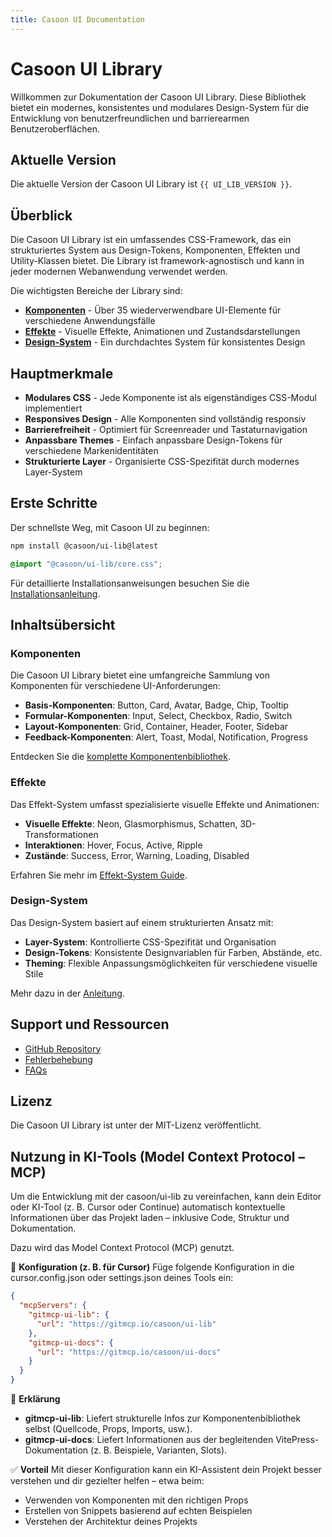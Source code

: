 ```yaml
---
title: Casoon UI Documentation
---
```


<script setup>
import { UI_LIB_VERSION } from './.vitepress/data/versions'
</script>

# Casoon UI Library

Willkommen zur Dokumentation der Casoon UI Library. Diese Bibliothek bietet ein modernes, konsistentes und modulares Design-System für die Entwicklung von benutzerfreundlichen und barrierearmen Benutzeroberflächen.

## Aktuelle Version

Die aktuelle Version der Casoon UI Library ist `{{ UI_LIB_VERSION }}`.

## Überblick

Die Casoon UI Library ist ein umfassendes CSS-Framework, das ein strukturiertes System aus Design-Tokens, Komponenten, Effekten und Utility-Klassen bietet. Die Library ist framework-agnostisch und kann in jeder modernen Webanwendung verwendet werden.

Die wichtigsten Bereiche der Library sind:

- **[Komponenten](/components/)** - Über 35 wiederverwendbare UI-Elemente für verschiedene Anwendungsfälle
- **[Effekte](/guide/effects-system)** - Visuelle Effekte, Animationen und Zustandsdarstellungen
- **[Design-System](/guide/)** - Ein durchdachtes System für konsistentes Design

## Hauptmerkmale

- **Modulares CSS** - Jede Komponente ist als eigenständiges CSS-Modul implementiert
- **Responsives Design** - Alle Komponenten sind vollständig responsiv
- **Barrierefreiheit** - Optimiert für Screenreader und Tastaturnavigation
- **Anpassbare Themes** - Einfach anpassbare Design-Tokens für verschiedene Markenidentitäten
- **Strukturierte Layer** - Organisierte CSS-Spezifität durch modernes Layer-System

## Erste Schritte

Der schnellste Weg, mit Casoon UI zu beginnen:

```bash
npm install @casoon/ui-lib@latest
```

```css
@import "@casoon/ui-lib/core.css";
```

Für detaillierte Installationsanweisungen besuchen Sie die [Installationsanleitung](/getting-started/installation).

## Inhaltsübersicht

### Komponenten

Die Casoon UI Library bietet eine umfangreiche Sammlung von Komponenten für verschiedene UI-Anforderungen:

- **Basis-Komponenten**: Button, Card, Avatar, Badge, Chip, Tooltip
- **Formular-Komponenten**: Input, Select, Checkbox, Radio, Switch
- **Layout-Komponenten**: Grid, Container, Header, Footer, Sidebar
- **Feedback-Komponenten**: Alert, Toast, Modal, Notification, Progress

Entdecken Sie die [komplette Komponentenbibliothek](/components/).

### Effekte

Das Effekt-System umfasst spezialisierte visuelle Effekte und Animationen:

- **Visuelle Effekte**: Neon, Glasmorphismus, Schatten, 3D-Transformationen
- **Interaktionen**: Hover, Focus, Active, Ripple
- **Zustände**: Success, Error, Warning, Loading, Disabled

Erfahren Sie mehr im [Effekt-System Guide](/guide/effects-system).

### Design-System

Das Design-System basiert auf einem strukturierten Ansatz mit:

- **Layer-System**: Kontrollierte CSS-Spezifität und Organisation
- **Design-Tokens**: Konsistente Designvariablen für Farben, Abstände, etc.
- **Theming**: Flexible Anpassungsmöglichkeiten für verschiedene visuelle Stile

Mehr dazu in der [Anleitung](/guide/).

## Support und Ressourcen

- [GitHub Repository](https://github.com/casoon/ui-lib)
- [Fehlerbehebung](/getting-started/#troubleshooting)
- [FAQs](/getting-started/#häufige-fragen-faq)

## Lizenz

Die Casoon UI Library ist unter der MIT-Lizenz veröffentlicht.

## Nutzung in KI-Tools (Model Context Protocol – MCP)

Um die Entwicklung mit der casoon/ui-lib zu vereinfachen, kann dein Editor oder KI-Tool (z. B. Cursor oder Continue) automatisch kontextuelle Informationen über das Projekt laden – inklusive Code, Struktur und Dokumentation.

Dazu wird das Model Context Protocol (MCP) genutzt.

🔧 **Konfiguration (z. B. für Cursor)**
Füge folgende Konfiguration in die cursor.config.json oder settings.json deines Tools ein:

```json
{
  "mcpServers": {
    "gitmcp-ui-lib": {
      "url": "https://gitmcp.io/casoon/ui-lib"
    },
    "gitmcp-ui-docs": {
      "url": "https://gitmcp.io/casoon/ui-docs"
    }
  }
}
```

📌 **Erklärung**
- **gitmcp-ui-lib**: Liefert strukturelle Infos zur Komponentenbibliothek selbst (Quellcode, Props, Imports, usw.).
- **gitmcp-ui-docs**: Liefert Informationen aus der begleitenden VitePress-Dokumentation (z. B. Beispiele, Varianten, Slots).

✅ **Vorteil**
Mit dieser Konfiguration kann ein KI-Assistent dein Projekt besser verstehen und dir gezielter helfen – etwa beim:

- Verwenden von Komponenten mit den richtigen Props
- Erstellen von Snippets basierend auf echten Beispielen
- Verstehen der Architektur deines Projekts 
